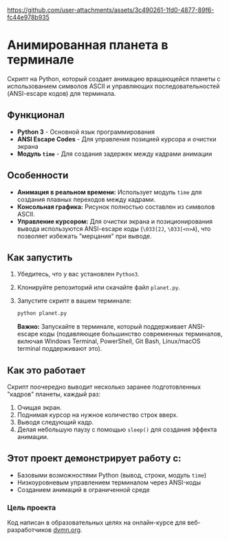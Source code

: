

https://github.com/user-attachments/assets/3c490261-1fd0-4877-89f6-fc44e978b935

# Анимированная планета в терминале

Скрипт на Python, который создает анимацию вращающейся планеты с использованием символов ASCII и управляющих последовательностей (ANSI-escape кодов) для терминала.

## Функционал

*   **Python 3** - Основной язык программирования
*   **ANSI Escape Codes** - Для управления позицией курсора и очистки экрана
*   **Модуль `time`** - Для создания задержек между кадрами анимации

## Особенности

*   **Анимация в реальном времени:** Использует модуль `time` для создания плавных переходов между кадрами.
*   **Консольная графика:** Рисунок полностью составлен из символов ASCII.
*   **Управление курсором:** Для очистки экрана и позиционирования вывода используются ANSI-escape коды (`\033[2J`, `\033[<n>A`), что позволяет избежать "мерцания" при выводе.

## Как запустить

1.  Убедитесь, что у вас установлен `Python3`.
2.  Клонируйте репозиторий или скачайте файл `planet.py`.
3.  Запустите скрипт в вашем терминале:

    ```bash
    python planet.py
    ```

    **Важно:** Запускайте в терминале, который поддерживает ANSI-escape коды (подавляющее большинство современных терминалов, включая Windows Terminal, PowerShell, Git Bash, Linux/macOS terminal поддерживают это).

## Как это работает

Скрипт поочередно выводит несколько заранее подготовленных "кадров" планеты, каждый раз:
1.  Очищая экран.
2.  Поднимая курсор на нужное количество строк вверх.
3.  Выводя следующий кадр.
4.  Делая небольшую паузу с помощью `sleep()` для создания эффекта анимации.

## Этот проект демонстрирует работу с:
*   Базовыми возможностями Python (вывод, строки, модуль `time`)
*   Низкоуровневым управлением терминалом через ANSI-коды
*   Созданием анимаций в ограниченной среде

### Цель проекта

Код написан в образовательных целях на онлайн-курсе для веб-разработчиков [dvmn.org](https://dvmn.org/).
